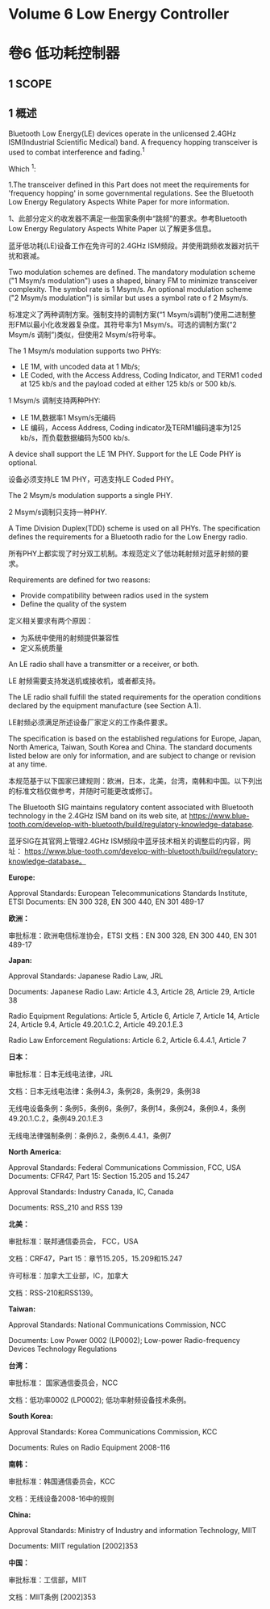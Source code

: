 # Volume 6 Low Energy Controller

# 卷6 低功耗控制器



## 1 SCOPE

## 1 概述

Bluetooth Low Energy(LE) devices operate in the unlicensed 2.4GHz ISM(Industrial Scientific Medical) band. A frequency hopping transceiver is used to combat interference and fading.<sup>1</sup>

Which <sup>1</sup>:

1.The transceiver defined in this Part does not meet the requirements for 'frequency hopping' in some governmental regulations. See the Bluetooth Low Energy Regulatory Aspects White Paper for more information.

1、此部分定义的收发器不满足一些国家条例中“跳频”的要求。参考Bluetooth Low Energy Regulatory Aspects White Paper 以了解更多信息。

蓝牙低功耗(LE)设备工作在免许可的2.4GHz ISM频段。并使用跳频收发器对抗干扰和衰减。

Two modulation schemes are defined. The mandatory modulation scheme ("1 Msym/s modulation") uses a shaped, binary FM to minimize transceiver complexity. The symbol rate is 1 Msym/s. An optional modulation scheme ("2 Msym/s modulation") is similar but uses a symbol rate o f 2 Msym/s.

标准定义了两种调制方案。强制支持的调制方案(“1 Msym/s调制”)使用二进制整形FM以最小化收发器复杂度。其符号率为1 Msym/s。可选的调制方案(“2 Msym/s 调制”)类似，但使用2 Msym/s符号率。

The 1 Msym/s modulation supports two PHYs:

+ LE 1M, with uncoded data at 1 Mb/s;
+ LE Coded, with the Access Address, Coding Indicator, and TERM1 coded at 125 kb/s and the payload coded at either 125 kb/s or 500 kb/s.

1 Msym/s 调制支持两种PHY:

+ LE 1M,数据率1 Msym/s无编码
+ LE 编码，Access Address, Coding indicator及TERM1编码速率为125 kb/s，而负载数据编码为500 kb/s.

A device shall support the LE 1M PHY. Support for the LE Code PHY is optional.

设备必须支持LE 1M PHY，可选支持LE Coded PHY。

The 2 Msym/s modulation supports a single PHY.

2 Msym/s调制只支持一种PHY.

A Time Division Duplex(TDD) scheme is used on all PHYs. The specification defines the requirements for a Bluetooth radio for the Low Energy radio.

所有PHY上都实现了时分双工机制。本规范定义了低功耗射频对蓝牙射频的要求。

Requirements are defined for two reasons:

+ Provide compatibility between radios used in the system
+ Define the quality of the system

定义相关要求有两个原因：

+ 为系统中使用的射频提供兼容性
+ 定义系统质量

An LE radio shall have a transmitter or a receiver, or both.

LE 射频需要支持发送机或接收机，或者都支持。

The LE radio shall fulfill the stated requirements for the operation conditions declared by the equipment manufacture (see Section A.1).

LE射频必须满足所述设备厂家定义的工作条件要求。

The specification is based on the established regulations for Europe, Japan, North America, Taiwan, South Korea and China. The standard documents listed below are only for information, and are subject to change or revision at any time.

本规范基于以下国家已建规则：欧洲，日本，北美，台湾，南韩和中国。以下列出的标准文档仅做参考，并随时可能更改或修订。

The Bluetooth SIG maintains regulatory content associated with Bluetooth technology in the 2.4GHz ISM band on its web site, at  https://www.blue-tooth.com/develop-with-bluetooth/build/regulatory-knowledge-database.

蓝牙SIG在其官网上管理2.4GHz ISM频段中蓝牙技术相关的调整后的内容，网址： https://www.blue-tooth.com/develop-with-bluetooth/build/regulatory-knowledge-database。

**Europe:**

Approval Standards: European Telecommunications Standards Institute, ETSI Documents: EN 300 328, EN 300 440, EN 301 489-17

**欧洲：**

审批标准：欧洲电信标准协会，ETSI 文档：EN 300 328, EN 300 440, EN 301 489-17

**Japan:**

Approval Standards: Japanese Radio Law, JRL

Documents: Japanese Radio Law: Article 4.3, Article 28, Article 29, Article 38

Radio Equipment Regulations: Article 5, Article 6, Article 7, Article 14, Article 24, Article 9.4, Article 49.20.1.C.2, Article 49.20.1.E.3

Radio Law Enforcement Regulations: Article 6.2, Article 6.4.4.1, Article 7

**日本：**

审批标准：日本无线电法律，JRL

文档：日本无线电法律：条例4.3，条例28，条例29，条例38

无线电设备条例：条例5，条例6，条例7，条例14，条例24，条例9.4，条例49.20.1.C.2，条例49.20.1.E.3

无线电法律强制条例：条例6.2，条例6.4.4.1，条例7

**North America:**

Approval Standards: Federal Communications Commission, FCC, USA Documents: CFR47, Part 15: Section 15.205 and 15.247

Approval Standards: Industry Canada, IC, Canada

Documents: RSS_210 and RSS 139

**北美：**

审批标准：联邦通信委员会， FCC，USA

文档：CRF47，Part 15：章节15.205，15.209和15.247

许可标准：加拿大工业部，IC，加拿大

文档：RSS-210和RSS139。

**Taiwan:**

Approval Standards: National Communications Commission, NCC

Documents: Low Power 0002 (LP0002); Low-power Radio-frequency Devices Technology Regulations

**台湾：**

审批标准： 国家通信委员会，NCC

文档：低功率0002 (LP0002); 低功率射频设备技术条例。

**South Korea:**

Approval Standards: Korea Communications Commission, KCC

Documents: Rules on Radio Equipment 2008-116

**南韩：**

审批标准：韩国通信委员会，KCC

文档：无线设备2008-16中的规则

**China:**

Approval Standards: Ministry of Industry and information Technology, MIIT

Documents: MIIT regulation [2002]353

**中国：**

审批标准：工信部，MIIT

文档：MIIT条例 [2002]353

































































